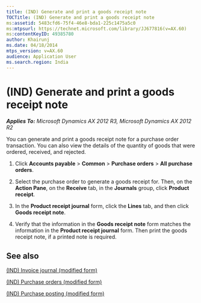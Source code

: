 ```yaml
---
title: (IND) Generate and print a goods receipt note
TOCTitle: (IND) Generate and print a goods receipt note
ms:assetid: 5483cfd6-75f4-46e8-bda1-225c1475a5c0
ms:mtpsurl: https://technet.microsoft.com/library/JJ677816(v=AX.60)
ms:contentKeyID: 49385780
author: Khairunj
ms.date: 04/18/2014
mtps_version: v=AX.60
audience: Application User
ms.search.region: India
---
```


# (IND) Generate and print a goods receipt note 


_**Applies To:** Microsoft Dynamics AX 2012 R3, Microsoft Dynamics AX 2012 R2_

You can generate and print a goods receipt note for a purchase order transaction. You can also view the details of the quantity of goods that were ordered, received, and rejected.

1.  Click **Accounts payable** \> **Common** \> **Purchase orders** \> **All purchase orders**.

2.  Select the purchase order to generate a goods receipt for. Then, on the **Action Pane**, on the **Receive** tab, in the **Journals** group, click **Product receipt**.

3.  In the **Product receipt journal** form, click the **Lines** tab, and then click **Goods receipt note**.

4.  Verify that the information in the **Goods receipt note** form matches the information in the **Product receipt journal** form. Then print the goods receipt note, if a printed note is required.

## See also

[(IND) Invoice journal (modified form)](https://technet.microsoft.com/library/jj677950\(v=ax.60\))

[(IND) Purchase orders (modified form)](https://technet.microsoft.com/library/jj664798\(v=ax.60\))

[(IND) Purchase posting (modified form)](https://technet.microsoft.com/library/jj664475\(v=ax.60\))

  


